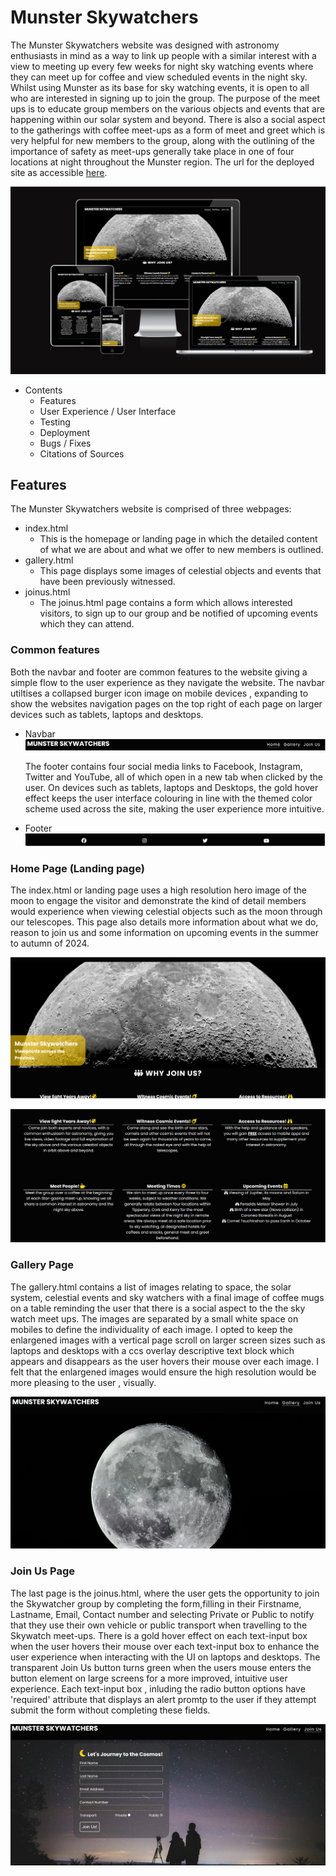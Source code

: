 # Munster Skywatchers 
The Munster Skywatchers website was designed with astronomy enthusiasts in mind as a way to link up people with a similar interest with a view to meeting up every few weeks for night sky watching events where they can meet up for coffee and view scheduled events in the night sky. Whilst using Munster as its base for sky watching events, it is open to all who are interested in signing up to join the group. The purpose of the meet ups is to educate group members on the various objects and events that are happening within our solar system and beyond. There is also a social aspect to the gatherings with coffee meet-ups as a form of meet and greet which is very helpful for new members to the group, along with the outlining of the importance of safety as meet-ups generally take place in one of four locations at night throughout the Munster region.
The url for the deployed site as accessible [here](https://petermcloughlin.github.io/munster-skywatchers/).

![AmIResponsiveImage](docs/readme_images/Am_I_Responsive.PNG "Am I responsive image")

* Contents
    * Features
    * User Experience / User Interface
    * Testing
    * Deployment
    * Bugs / Fixes
    * Citations of Sources


## Features
The Munster Skywatchers website is comprised of three webpages:
* index.html
    - This is the homepage or landing page in which the detailed content of what we are about and what we offer to new members is outlined.   
* gallery.html
    - This page displays some images of celestial objects and events that have been previously witnessed.
* joinus.html
    - The joinus.html page contains a form which allows interested visitors, to sign up to our group and be notified of upcoming events which they can attend. 
### Common features 
Both the navbar and footer are common features to the website giving a simple flow to the user experience as they navigate the website. The navbar utiltises a collapsed burger icon image on mobile devices , expanding to show the websites navigation pages on the top right of each page on larger devices such as tablets, laptops and desktops.
* Navbar
![NavbarImage](docs/readme_images/Navbar.PNG "Navbar Image")

    The footer contains four social media links to Facebook, Instagram, Twitter and YouTube, all of which open in a new tab when clicked by the user. On devices such as tablets, laptops and Desktops, the gold hover effect keeps the user interface colouring in line with the themed color scheme used across the site, making the user experience more intuitive.
* Footer
![FooterImage](docs/readme_images/Footer.PNG "Footer Image")

### Home Page (Landing page)
The index.html or landing page uses a high resolution hero image of the moon to engage the visitor and demonstrate the kind of detail members would experience when viewing celestial objects such as the moon through our telescopes. This page also details more information about what we do, reason to join us and some information on upcoming events in the summer to autumn of 2024.

![LandingPageImage](docs/readme_images/Homepage1.PNG "HomePage Image")

![LandingPageInformationImage](docs/readme_images/Homepage2.PNG "HomePage Information Image")

### Gallery Page
The gallery.html contains a list of images relating to space, the solar system, celestial events and sky watchers with a final image of coffee mugs on a table reminding the user that there is a social aspect to the the sky watch meet ups.
The images are separated by a small white space on mobiles to define the individuality of each image. I opted to keep the enlargened images with a vertical page scroll on larger screen sizes such as laptops and desktops with a ccs overlay descriptive text block which appears and disappears as the user hovers their mouse over each image. I felt that the enlargened images would ensure the high resolution would be more pleasing to the user , visually.

![GalleryPageImage](docs/readme_images/Gallery.PNG "Gallery Page Image")

### Join Us Page
The last page is the joinus.html, where the user gets the opportunity to join the Skywatcher group by completing the form,filling in their Firstname, Lastname, Email, Contact number and selecting Private or Public to notify that they use their own vehicle or public transport when travelling to the Skywatch meet-ups. There is a gold hover effect on each text-input box when the user hovers their mouse over each text-input box to enhance the user experience when interacting with the UI on laptops and desktops. The transparent Join Us button turns green when the users mouse enters the button element on large screens for a more improved, intuitive user experience.
Each text-input box , inluding the radio button options have 'required' attribute that displays an alert promtp to the user if they attempt submit the form without completing these fields. 

![JoinUsPage](docs/readme_images/JoinUs.PNG "JoinUs Page Image")






